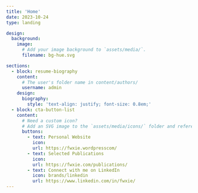 ```yaml
---
title: 'Home'
date: 2023-10-24
type: landing

design:
  background:
    image:
      # Add your image background to `assets/media/`.
      filename: bg-hue.svg

sections:
  - block: resume-biography
    content:
      # The user's folder name in content/authors/
      username: admin
    design:
      biography:
        style: 'text-align: justify; font-size: 0.8em;'
  - block: cta-button-list
    content:
      # Need a custom icon?
      # Add an SVG image to the `assets/media/icons/` folder and reference it in the `icon` field below
      buttons:
        - text: Personal Website
          icon: 
          url: https://fwxie.wordpresscom/
        - text: Selected Publications
          icon: 
          url: https://fwxie.com/publications/
        - text: Connect with me on LinkedIn
          icon: brands/linkedin
          url: https://www.linkedin.com/in/fwxie/
---
```

